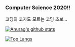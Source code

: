 ### Computer Science 2020!!
코딩의 코자도 모르는 코딩 초보...


 [![Anurag's github stats](https://github-readme-stats.vercel.app/api?username=jang010505&show_icons=true&theme=cobalt)](https://github.com/anuraghazra/github-readme-stats)
 
[![Top Langs](https://github-readme-stats.vercel.app/api/top-langs/?username=jang010505&layout=compact&show_icons=true&theme=cobalt)](https://github.com/anuraghazra/github-readme-stats)
